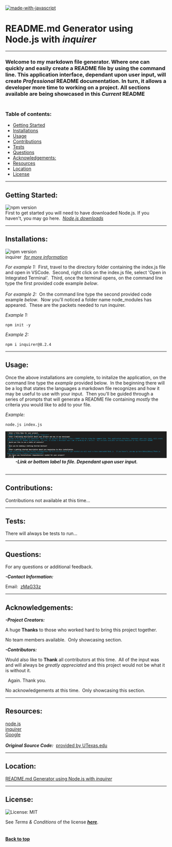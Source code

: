 [![made-with-javascript](https://img.shields.io/badge/Made%20with-JavaScript-1f425f.svg)](https://www.javascript.com)<br>
# **README.md Generator using Node.js with *inquirer***
-----

### Welcome to my markdown file generator. Where one can quickly and easily create a README file by using the command line. This application interface, dependant upon user input, will create ***Professional*** README documentation. In turn, it allows a developer more time to working on a project.  All sections available are being showcased in this *Current* README<br><br>

### **Table of contents:**

- [Getting Started](#getting)
- [Installations](#installations)
- [Usage](#usage)
- [Contributions](#contributions)
- [Tests](#tests)
- [Questions](#questions)
- [Acknowledgements:](#acknowledgements)
- [Resources](#resources)
- [Location](#location)
- [License](#license)


-----
## Getting Started:

![npm version](https://img.shields.io/badge/node-v18.12.1-9cf)<br>First to get started you will need to have downloaded Node.js.  If you haven't, you may go here.&nbsp;&nbsp;[*Node.js downloads*](https://nodejs.org/en/download/)

-----
## Installations:

![npm version](https://img.shields.io/badge/inquirer-v8.2.4-9cf)<br>inquirer&nbsp;&nbsp;[*for more information*](https://www.npmjs.com/package/inquirer)
  
*For example 1:*&nbsp;&nbsp;First, travel to the directory folder containing the index.js file and open in VSCode.&nbsp;&nbsp;Second, right click on the index.js file, select 'Open in Integrated Terminal'.&nbsp;&nbsp;Third, once the terminal opens, on the command line type the first provided code example *below*.<br><br>*For example 2:*&nbsp;&nbsp;On the command line type the second provided code example *below*.&nbsp;&nbsp;Now you'll noticed a folder name node_modules has appeared.&nbsp;&nbsp;These are the packets needed to run inquirer.

*Example 1:*
```shell
npm init -y
```

*Example 2:*
```shell
npm i inquirer@8.2.4
```

-----
## Usage:

Once the above installations are complete, to initalize the application, on the command line type the *example* provided below.&nbsp;&nbsp;In the beginning there will be a log that states the languages a markdown file recognizes and how it may be useful to use with your input.&nbsp;&nbsp;Then you'll be guided through a series of prompts that will generate a README file containing *mostly* the criteria you would like to add to your file.

*Example:*
```shell
node.js index.js
```

![allsectionsexample](./imgs/entersyntax.png)<br>&nbsp;&nbsp;&nbsp;&nbsp;&nbsp;&nbsp;&nbsp;&nbsp;***-Link or bottom label to file.  Dependant upon user input.***<br><br>

-----
## Contributions:

Contributions not available at this time...

-----
## Tests:

There will always be tests to run...

-----
## Questions:

For any questions or additional feedback.

**_-Contact Information:_**

Email:&nbsp;&nbsp;[zMaG33z](zMag33z@gmail.com)

-----
## Acknowledgements:
    
**_-Project Creators:_**
  
A huge **Thanks** to those who worked hard to bring this project together.
  
No team members available.&nbsp;&nbsp;Only showcasing section.


**_-Contributors:_**
  
Would also like to **Thank** all contributors at this time.&nbsp;&nbsp;All of the input was and will always be *greatly appreciated* and this project would not be what it is without it.

&nbsp;&nbsp;Again.  Thank you.
  
No acknowledgements at this time.&nbsp;&nbsp;Only showcasing this section.

-----
## Resources:

[node.js](https://nodejs.org/en/docs/)<br>[inquirer](https://www.npmjs.com/package/inquirer?activeTab=readme)<br>[Google](https://www.google.com)<br><br>**_Original Source Code:_**&nbsp;&nbsp;[provided by UTexas.edu](https://techbootcamps.utexas.edu/coding/)

-----
## Location:

[README.md Generator using Node.js with *inquirer*](https://github.com/zMag33z/week-9-READme_Generator)

-----
## License:
  
![License: MIT](https://img.shields.io/badge/license-MIT-brightgreen)
  
See *Terms & Conditions* of the license [***here***](https://opensource.org/licenses/MIT).
<br><br>
#### [**Back to top**](#)